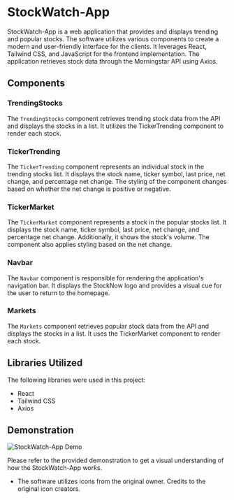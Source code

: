 # StockWatch-App

StockWatch-App is a web application that provides and displays trending and popular stocks. The software utilizes various components to create a modern and user-friendly interface for the clients. It leverages React, Tailwind CSS, and JavaScript for the frontend implementation. The application retrieves stock data through the Morningstar API using Axios.

## Components

### TrendingStocks

The `TrendingStocks` component retrieves trending stock data from the API and displays the stocks in a list. It utilizes the TickerTrending component to render each stock.

### TickerTrending

The `TickerTrending` component represents an individual stock in the trending stocks list. It displays the stock name, ticker symbol, last price, net change, and percentage net change. The styling of the component changes based on whether the net change is positive or negative.

### TickerMarket

The `TickerMarket` component represents a stock in the popular stocks list. It displays the stock name, ticker symbol, last price, net change, and percentage net change. Additionally, it shows the stock's volume. The component also applies styling based on the net change.

### Navbar

The `Navbar` component is responsible for rendering the application's navigation bar. It displays the StockNow logo and provides a visual cue for the user to return to the homepage.

### Markets

The `Markets` component retrieves popular stock data from the API and displays the stocks in a list. It uses the TickerMarket component to render each stock.

## Libraries Utilized

The following libraries were used in this project:

- React
- Tailwind CSS
- Axios

## Demonstration

![StockWatch-App Demo](https://i.gyazo.com/96be5283f1ef1a503b83806775a0c83e.gif)

Please refer to the provided demonstration to get a visual understanding of how the StockWatch-App works.

- The software utilizes icons from the original owner. Credits to the original icon creators.

